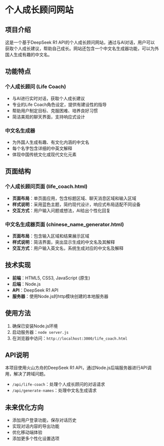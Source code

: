 # 个人成长顾问网站

## 项目介绍

这是一个基于DeepSeek R1 API的个人成长顾问网站，通过与AI对话，用户可以获取个人成长建议，帮助自己成长。网站还包含一个中文名生成器功能，可以为外国人生成有趣的中文名。

## 功能特点

### 个人成长顾问 (Life Coach)

- 与AI进行实时对话，获取个人成长建议
- 专业的Life Coach角色设定，提供有建设性的指导
- 帮助用户制定目标、克服困难、培养良好习惯
- 简洁美观的聊天界面，支持响应式设计

### 中文名生成器

- 为外国人生成有趣、有文化内涵的中文名
- 每个名字包含详细的中英文解释
- 体现中国传统文化或现代文化元素

## 页面结构

### 个人成长顾问页面 (life_coach.html)

- **页面布局**：单页面应用，包含标题区域、聊天消息区域和输入区域
- **样式说明**：采用蓝色主题，简约现代设计，响应式布局适配不同设备
- **交互方式**：用户输入问题或想法，AI给出个性化回复

### 中文名生成器页面 (chinese_name_generator.html)

- **页面布局**：包含输入区域和结果展示区域
- **样式说明**：简洁界面，突出显示生成的中文名及其解释
- **交互方式**：用户输入英文名，系统生成对应的中文名及解释

## 技术实现

- **前端**：HTML5, CSS3, JavaScript (原生)
- **后端**：Node.js
- **API**：DeepSeek R1 API
- **服务器**：使用Node.js的http模块创建的本地服务器

## 使用方法

1. 确保已安装Node.js环境
2. 启动服务器：`node server.js`
3. 在浏览器中访问：`http://localhost:3000/life_coach.html`

## API说明

本项目使用火山方舟的DeepSeek R1 API，通过Node.js后端服务器进行API调用，解决了跨域问题。

- `/api/life-coach`：处理个人成长顾问的对话请求
- `/api/generate-names`：处理中文名生成请求

## 未来优化方向

- 添加用户登录功能，保存对话历史
- 实现对话内容的导出功能
- 优化移动端体验
- 添加更多个性化设置选项